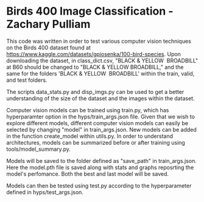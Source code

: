 # Birds 400 Image Classification - Zachary Pulliam

This code was written in order to test various computer vision techniques on the Birds 400 dataset found at https://www.kaggle.com/datasets/gpiosenka/100-bird-species. 
Upon downloading the dataset, in class_dict.csv, "BLACK & YELLOW &nbsp;BROADBILL" at B60 should be changed to "BLACK & YELLOW BROADBILL," and the same for the folders
'BLACK & YELLOW &nbsp;BROADBILL' within the train, valid, and test folders. 

The scripts data_stats.py and disp_imgs.py can be used to get a better understanding of the size of the dataset and the images within the dataset.

Computer vision models can be trained using train.py, which has hyperparamter option in the hyps/train_args.json file. Given that we wish to explore different models,
different computer vision models can easily be selected by changing "model" in train_args.json. New models can be added in the function create_model within utils.py.
In order to understand architectures, models can be summarized before or after training using tools/model_summary.py.

Models will be saved to the folder defined as "save_path" in train_args.json. Here the model.pth file is saved along with stats and graphs reposrting the model's 
perfomance. Both the best and last model will be saved.

Models can then be tested using test.py according to the hyperparameter defined in hyps/test_args.json. 
